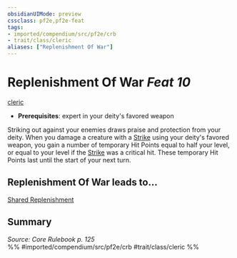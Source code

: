 ```yaml
---
obsidianUIMode: preview
cssclass: pf2e,pf2e-feat
tags:
- imported/compendium/src/pf2e/crb
- trait/class/cleric
aliases: ["Replenishment Of War"]
---
```

# Replenishment Of War  *Feat 10*  
[cleric](rules/traits/cleric.md)  

- **Prerequisites**: expert in your deity's favored weapon

Striking out against your enemies draws praise and protection from your deity. When you damage a creature with a [Strike](strike.md) using your deity's favored weapon, you gain a number of temporary Hit Points equal to half your level, or equal to your level if the [Strike](strike.md) was a critical hit. These temporary Hit Points last until the start of your next turn.

## Replenishment Of War leads to...

[Shared Replenishment](shared-replenishment.md)

## Summary

*Source: Core Rulebook p. 125*  
%% #imported/compendium/src/pf2e/crb #trait/class/cleric %%